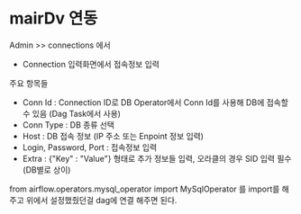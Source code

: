 # mairDv 연동

Admin >> connections
에서 

- Connection 입력화면에서 접속정보 입력

주요 항목들
- Conn Id : Connection ID로 DB Operator에서 Conn Id를 사용해 DB에 접속할 수 있음 (Dag Task에서 사용)
- Conn Type : DB 종류 선택
- Host : DB 접속 정보 (IP 주소 또는 Enpoint 정보 입력)
- Login, Password, Port : 접속정보 입력
- Extra : {"Key" : "Value"} 형태로 추가 정보들 입력, 오라클의 경우 SID 입력 필수 (DB별로 상이)


from airflow.operators.mysql_operator import MySqlOperator 를 import를 해주고 위에서 설정했줬던걸 dag에 연결 해주면 된다.